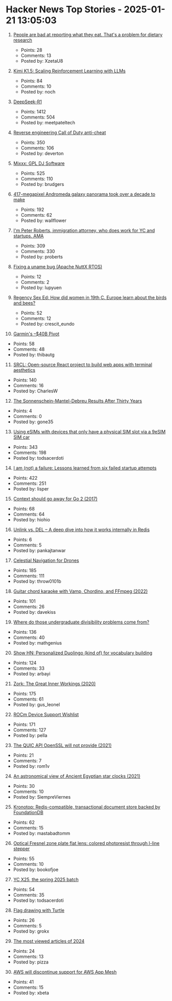 # Hacker News Top Stories - 2025-01-21 13:05:03

1. [People are bad at reporting what they eat. That's a problem for dietary research](https://www.science.org/content/article/people-are-bad-reporting-what-they-eat-s-problem-dietary-research)
   - Points: 28
   - Comments: 13
   - Posted by: XzetaU8

2. [Kimi K1.5: Scaling Reinforcement Learning with LLMs](https://github.com/MoonshotAI/Kimi-k1.5)
   - Points: 84
   - Comments: 10
   - Posted by: noch

3. [DeepSeek-R1](https://github.com/deepseek-ai/DeepSeek-R1)
   - Points: 1412
   - Comments: 504
   - Posted by: meetpateltech

4. [Reverse engineering Call of Duty anti-cheat](https://ssno.cc/posts/reversing-tac-1-4-2025/)
   - Points: 350
   - Comments: 106
   - Posted by: deverton

5. [Mixxx: GPL DJ Software](https://mixxx.org/)
   - Points: 525
   - Comments: 110
   - Posted by: brudgers

6. [417-megapixel Andromeda galaxy panorama took over a decade to make](https://petapixel.com/2025/01/16/417-megapixel-andromeda-galaxy-panorama-took-over-a-decade-to-make/)
   - Points: 192
   - Comments: 62
   - Posted by: wallflower

7. [I'm Peter Roberts, immigration attorney, who does work for YC and startups. AMA](undefined)
   - Points: 309
   - Comments: 330
   - Posted by: proberts

8. [Fixing a uname bug (Apache NuttX RTOS)](https://lupyuen.org/articles/uname.html)
   - Points: 12
   - Comments: 2
   - Posted by: lupyuen

9. [Regency Sex Ed: How did women in 19th C. Europe learn about the birds and bees?](https://www.historynewsnetwork.org/article/regency-sex-ed)
   - Points: 52
   - Comments: 12
   - Posted by: crescit_eundo

10. [Garmin's –$40B Pivot](https://www.readtrung.com/p/garmins-40b-pivot)
   - Points: 58
   - Comments: 48
   - Posted by: thibautg

11. [SRCL: Open-source React project to build web apps with terminal aesthetics](https://www.sacred.computer)
   - Points: 140
   - Comments: 16
   - Posted by: CharlesW

12. [The Sonnenschein-Mantel-Debreu Results After Thirty Years](https://citeseerx.ist.psu.edu/document?repid=rep1&type=pdf&doi=203ee701ee9833364eb551c342bb4b0a120f937e)
   - Points: 4
   - Comments: 0
   - Posted by: gone35

13. [Using eSIMs with devices that only have a physical SIM slot via a 9eSIM SIM car](https://neilzone.co.uk/2025/01/using-esims-with-devices-that-only-have-a-physical-sim-slot-via-a-9esim-sim-card-with-android-and-linux/)
   - Points: 343
   - Comments: 198
   - Posted by: todsacerdoti

14. [I am (not) a failure: Lessons learned from six failed startup attempts](http://blog.rongarret.info/2025/01/i-am-not-failure-lessons-learned-from.html)
   - Points: 422
   - Comments: 251
   - Posted by: lisper

15. [Context should go away for Go 2 (2017)](https://faiface.github.io/post/context-should-go-away-go2/)
   - Points: 68
   - Comments: 64
   - Posted by: hiohio

16. [Unlink vs. DEL – A deep dive into how it works internally in Redis](https://www.pankajtanwar.in/blog/unlink-vs-del-a-deep-dive-into-how-it-works-internally-in-redis)
   - Points: 6
   - Comments: 5
   - Posted by: pankajtanwar

17. [Celestial Navigation for Drones](https://www.mdpi.com/2504-446X/8/11/652)
   - Points: 185
   - Comments: 111
   - Posted by: throw0101b

18. [Guitar chord karaoke with Vamp, Chordino, and FFmpeg (2022)](https://dylanbeattie.net/2022/09/19/the-road-to-guitaraoke-part-1-vamp-chordino-imagesharp-ffmpeg.html)
   - Points: 101
   - Comments: 26
   - Posted by: davekiss

19. [Where do those undergraduate divisibility problems come from?](https://grossack.site/2025/01/16/undergrad-divisibility-problems.html)
   - Points: 136
   - Comments: 40
   - Posted by: mathgenius

20. [Show HN: Personalized Duolingo (kind of) for vocabulary building](https://github.com/baturyilmaz/wordpecker-app)
   - Points: 124
   - Comments: 33
   - Posted by: arbayi

21. [Zork: The Great Inner Workings (2020)](https://medium.com/swlh/zork-the-great-inner-workings-b68012952bdc)
   - Points: 175
   - Comments: 61
   - Posted by: gus_leonel

22. [ROCm Device Support Wishlist](https://github.com/ROCm/ROCm/discussions/4276)
   - Points: 171
   - Comments: 127
   - Posted by: pella

23. [The QUIC API OpenSSL will not provide (2021)](https://daniel.haxx.se/blog/2021/10/25/the-quic-api-openssl-will-not-provide/)
   - Points: 21
   - Comments: 7
   - Posted by: rom1v

24. [An astronomical view of Ancient Egyptian star clocks (2021)](https://storymaps.arcgis.com/stories/eea3fbc9c05b40948563ffd0ccfab59d)
   - Points: 30
   - Comments: 10
   - Posted by: SiempreViernes

25. [Kronotop: Redis-compatible, transactional document store backed by FoundationDB](https://github.com/kronotop/kronotop)
   - Points: 62
   - Comments: 15
   - Posted by: mastabadtomm

26. [Optical Fresnel zone plate flat lens: colored photoresist through I-line stepper](https://www.nature.com/articles/s41377-024-01725-6)
   - Points: 55
   - Comments: 10
   - Posted by: bookofjoe

27. [YC X25, the spring 2025 batch](https://www.ycombinator.com/blog/announcing-yc-x25/)
   - Points: 54
   - Comments: 35
   - Posted by: todsacerdoti

28. [Flag drawing with Turtle](https://jtanx.github.io/2018/12/28/turtle-flag-drawing/)
   - Points: 26
   - Comments: 5
   - Posted by: grokx

29. [The most viewed articles of 2024](https://en.wikipedia.org/wiki/Wikipedia:Wikipedia_Signpost/2025-01-15/Traffic_report)
   - Points: 24
   - Comments: 13
   - Posted by: pizza

30. [AWS will discontinue support for AWS App Mesh](https://aws.amazon.com/blogs/containers/migrating-from-aws-app-mesh-to-amazon-ecs-service-connect/)
   - Points: 41
   - Comments: 15
   - Posted by: xbeta

